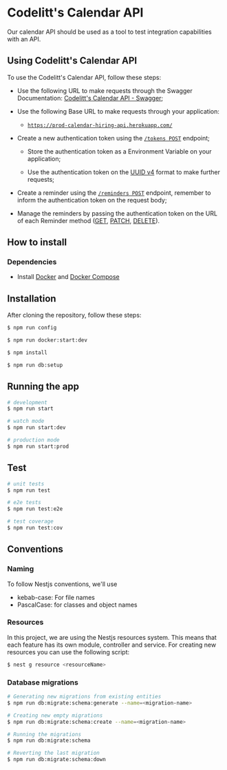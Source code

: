 # Codelitt's Calendar API

Our calendar API should be used as a tool to test integration capabilities with an API.

## Using Codelitt's Calendar API

To use the Codelitt's Calendar API, follow these steps:

- Use the following URL to make requests through the Swagger Documentation: [Codelitt's Calendar API - Swagger](https://prod-calendar-hiring-api.herokuapp.com/swagger);

- Use the following Base URL to make requests through your application:

  - [`https://prod-calendar-hiring-api.herokuapp.com/`](https://prod-calendar-hiring-api.herokuapp.com/)

- Create a new authentication token using the [`/tokens POST`](https://prod-calendar-hiring-api.herokuapp.com/swagger#/Tokens/create) endpoint;

  - Store the authentication token as a Environment Variable on your application;

  - Use the authentication token on the [UUID v4](https://www.uuidgenerator.net/version4) format to make further requests;

- Create a reminder using the [`/reminders POST`](https://prod-calendar-hiring-api.herokuapp.com/swagger#/Reminders/create) endpoint, remember to inform the authentication token on the request body;

- Manage the reminders by passing the authentication token on the URL of each Reminder method ([GET](https://prod-calendar-hiring-api.herokuapp.com/swagger#/Reminders/findRemindersNotificationsByMonth), [PATCH](https://prod-calendar-hiring-api.herokuapp.com/swagger#/Reminders/update), [DELETE](https://prod-calendar-hiring-api.herokuapp.com/swagger#/Reminders/remove)).

## How to install

### Dependencies

- Install [Docker](https://www.docker.com/) and [Docker Compose](https://docs.docker.com/compose/)

## Installation

After cloning the repository, follow these steps:

```bash
$ npm run config

$ npm run docker:start:dev

$ npm install

$ npm run db:setup
```

## Running the app

```bash
# development
$ npm run start

# watch mode
$ npm run start:dev

# production mode
$ npm run start:prod
```

## Test

```bash
# unit tests
$ npm run test

# e2e tests
$ npm run test:e2e

# test coverage
$ npm run test:cov
```

## Conventions

### Naming

To follow Nestjs conventions, we'll use

- kebab-case: For file names
- PascalCase: for classes and object names

### Resources

In this project, we are using the Nestjs resources system. This means that each feature has its own module, controller and service.
For creating new resources you can use the following script:

```bash
$ nest g resource <resourceName>
```

### Database migrations

```bash
# Generating new migrations from existing entities
$ npm run db:migrate:schema:generate --name=<migration-name>

# Creating new empty migrations
$ npm run db:migrate:schema:create --name=<migration-name>

# Running the migrations
$ npm run db:migrate:schema

# Reverting the last migration
$ npm run db:migrate:schema:down
```
